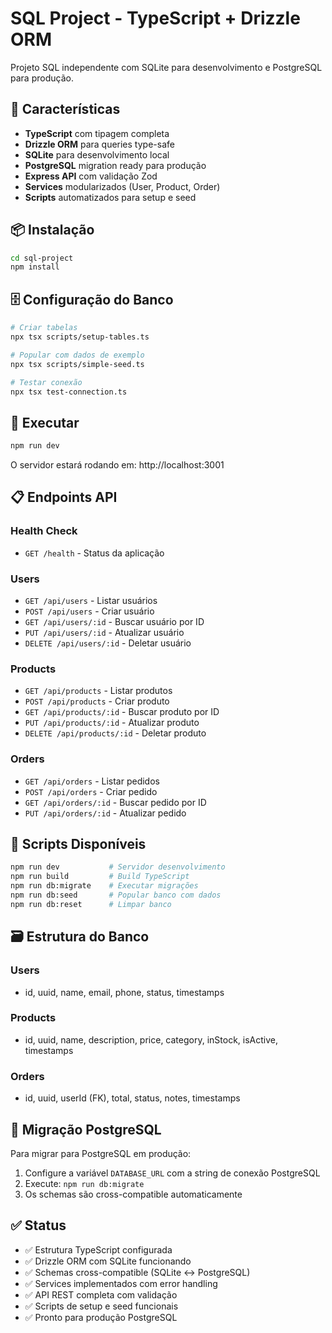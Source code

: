 # SQL Project - TypeScript + Drizzle ORM

Projeto SQL independente com SQLite para desenvolvimento e PostgreSQL para produção.

## 🚀 Características

- **TypeScript** com tipagem completa
- **Drizzle ORM** para queries type-safe
- **SQLite** para desenvolvimento local
- **PostgreSQL** migration ready para produção
- **Express API** com validação Zod
- **Services** modularizados (User, Product, Order)
- **Scripts** automatizados para setup e seed

## 📦 Instalação

```bash
cd sql-project
npm install
```

## 🗄️ Configuração do Banco

```bash
# Criar tabelas
npx tsx scripts/setup-tables.ts

# Popular com dados de exemplo
npx tsx scripts/simple-seed.ts

# Testar conexão
npx tsx test-connection.ts
```

## 🚀 Executar

```bash
npm run dev
```

O servidor estará rodando em: http://localhost:3001

## 📋 Endpoints API

### Health Check
- `GET /health` - Status da aplicação

### Users
- `GET /api/users` - Listar usuários
- `POST /api/users` - Criar usuário
- `GET /api/users/:id` - Buscar usuário por ID
- `PUT /api/users/:id` - Atualizar usuário
- `DELETE /api/users/:id` - Deletar usuário

### Products
- `GET /api/products` - Listar produtos
- `POST /api/products` - Criar produto
- `GET /api/products/:id` - Buscar produto por ID
- `PUT /api/products/:id` - Atualizar produto
- `DELETE /api/products/:id` - Deletar produto

### Orders
- `GET /api/orders` - Listar pedidos
- `POST /api/orders` - Criar pedido
- `GET /api/orders/:id` - Buscar pedido por ID
- `PUT /api/orders/:id` - Atualizar pedido

## 🔧 Scripts Disponíveis

```bash
npm run dev           # Servidor desenvolvimento
npm run build         # Build TypeScript
npm run db:migrate    # Executar migrações
npm run db:seed       # Popular banco com dados
npm run db:reset      # Limpar banco
```

## 🗃️ Estrutura do Banco

### Users
- id, uuid, name, email, phone, status, timestamps

### Products  
- id, uuid, name, description, price, category, inStock, isActive, timestamps

### Orders
- id, uuid, userId (FK), total, status, notes, timestamps

## 🐘 Migração PostgreSQL

Para migrar para PostgreSQL em produção:

1. Configure a variável `DATABASE_URL` com a string de conexão PostgreSQL
2. Execute: `npm run db:migrate`
3. Os schemas são cross-compatible automaticamente

## ✅ Status

- ✅ Estrutura TypeScript configurada
- ✅ Drizzle ORM com SQLite funcionando
- ✅ Schemas cross-compatible (SQLite ↔ PostgreSQL)
- ✅ Services implementados com error handling
- ✅ API REST completa com validação
- ✅ Scripts de setup e seed funcionais
- ✅ Pronto para produção PostgreSQL
